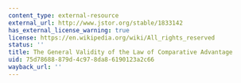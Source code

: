 ```yaml
---
content_type: external-resource
external_url: http://www.jstor.org/stable/1833142
has_external_license_warning: true
license: https://en.wikipedia.org/wiki/All_rights_reserved
status: ''
title: The General Validity of the Law of Comparative Advantage
uid: 75d78688-879d-4c97-8da8-6190123a2c66
wayback_url: ''
---
```

